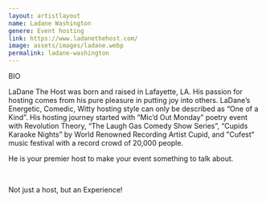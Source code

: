 ```yaml
---
layout: artistlayout
name: Ladane Washington
genere: Event hosting
link: https://www.ladanethehost.com/
image: assets/images/ladane.webp
permalink: ladane-washington
---
```

BIO

LaDane The Host was born and raised in Lafayette, LA. His passion for hosting comes from his pure pleasure in putting joy into others. LaDane’s Energetic, Comedic, Witty hosting style can only be described as “One of a Kind”. His hosting journey started with “Mic’d Out Monday” poetry event with Revolution Theory, “The Laugh Gas Comedy Show Series”, “Cupids Karaoke Nights” by World Renowned Recording Artist Cupid, and "Cufest" music festival with a record crowd of 20,000 people.

He is your premier host to make your event something to talk about. ️

&nbsp;

Not just a host, but an Experience\!

&nbsp;